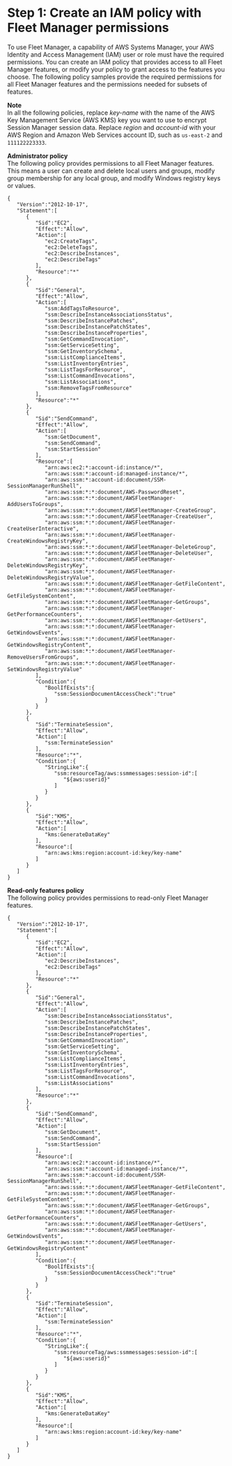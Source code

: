 # Step 1: Create an IAM policy with Fleet Manager permissions<a name="fleet-setup-iam"></a>

To use Fleet Manager, a capability of AWS Systems Manager, your AWS Identity and Access Management \(IAM\) user or role must have the required permissions\. You can create an IAM policy that provides access to all Fleet Manager features, or modify your policy to grant access to the features you choose\. The following policy samples provide the required permissions for all Fleet Manager features and the permissions needed for subsets of features\.

**Note**  
In all the following policies, replace *key\-name* with the name of the AWS Key Management Service \(AWS KMS\) key you want to use to encrypt Session Manager session data\. Replace *region* and *account\-id* with your AWS Region and Amazon Web Services account ID, such as `us-east-2` and `111122223333`\.

**Administrator policy**  
The following policy provides permissions to all Fleet Manager features\. This means a user can create and delete local users and groups, modify group membership for any local group, and modify Windows registry keys or values\.

```
{
   "Version":"2012-10-17",
   "Statement":[
      {
         "Sid":"EC2",
         "Effect":"Allow",
         "Action":[
            "ec2:CreateTags",
            "ec2:DeleteTags",
            "ec2:DescribeInstances",
            "ec2:DescribeTags"
         ],
         "Resource":"*"
      },
      {
         "Sid":"General",
         "Effect":"Allow",
         "Action":[
            "ssm:AddTagsToResource",
            "ssm:DescribeInstanceAssociationsStatus",
            "ssm:DescribeInstancePatches",
            "ssm:DescribeInstancePatchStates",
            "ssm:DescribeInstanceProperties",
            "ssm:GetCommandInvocation",
            "ssm:GetServiceSetting",
            "ssm:GetInventorySchema",
            "ssm:ListComplianceItems",
            "ssm:ListInventoryEntries",
            "ssm:ListTagsForResource",
            "ssm:ListCommandInvocations",
            "ssm:ListAssociations",
            "ssm:RemoveTagsFromResource"
         ],
         "Resource":"*"
      },
      {
         "Sid":"SendCommand",
         "Effect":"Allow",
         "Action":[
            "ssm:GetDocument",
            "ssm:SendCommand",
            "ssm:StartSession"
         ],
         "Resource":[
            "arn:aws:ec2:*:account-id:instance/*",
            "arn:aws:ssm:*:account-id:managed-instance/*",
            "arn:aws:ssm:*:account-id:document/SSM-SessionManagerRunShell",
            "arn:aws:ssm:*:*:document/AWS-PasswordReset",
            "arn:aws:ssm:*:*:document/AWSFleetManager-AddUsersToGroups",
            "arn:aws:ssm:*:*:document/AWSFleetManager-CreateGroup",
            "arn:aws:ssm:*:*:document/AWSFleetManager-CreateUser",
            "arn:aws:ssm:*:*:document/AWSFleetManager-CreateUserInteractive",
            "arn:aws:ssm:*:*:document/AWSFleetManager-CreateWindowsRegistryKey",
            "arn:aws:ssm:*:*:document/AWSFleetManager-DeleteGroup",
            "arn:aws:ssm:*:*:document/AWSFleetManager-DeleteUser",
            "arn:aws:ssm:*:*:document/AWSFleetManager-DeleteWindowsRegistryKey",
            "arn:aws:ssm:*:*:document/AWSFleetManager-DeleteWindowsRegistryValue",
            "arn:aws:ssm:*:*:document/AWSFleetManager-GetFileContent",
            "arn:aws:ssm:*:*:document/AWSFleetManager-GetFileSystemContent",
            "arn:aws:ssm:*:*:document/AWSFleetManager-GetGroups",
            "arn:aws:ssm:*:*:document/AWSFleetManager-GetPerformanceCounters",
            "arn:aws:ssm:*:*:document/AWSFleetManager-GetUsers",
            "arn:aws:ssm:*:*:document/AWSFleetManager-GetWindowsEvents",
            "arn:aws:ssm:*:*:document/AWSFleetManager-GetWindowsRegistryContent",
            "arn:aws:ssm:*:*:document/AWSFleetManager-RemoveUsersFromGroups",
            "arn:aws:ssm:*:*:document/AWSFleetManager-SetWindowsRegistryValue"
         ],
         "Condition":{
            "BoolIfExists":{
               "ssm:SessionDocumentAccessCheck":"true"
            }
         }
      },
      {
         "Sid":"TerminateSession",
         "Effect":"Allow",
         "Action":[
            "ssm:TerminateSession"
         ],
         "Resource":"*",
         "Condition":{
            "StringLike":{
               "ssm:resourceTag/aws:ssmmessages:session-id":[
                  "${aws:userid}"
               ]
            }
         }
      },
      {
         "Sid":"KMS",
         "Effect":"Allow",
         "Action":[
            "kms:GenerateDataKey"
         ],
         "Resource":[
            "arn:aws:kms:region:account-id:key/key-name"
         ]
      }
   ]
}
```

**Read\-only features policy**  
The following policy provides permissions to read\-only Fleet Manager features\.

```
{
   "Version":"2012-10-17",
   "Statement":[
      {
         "Sid":"EC2",
         "Effect":"Allow",
         "Action":[
            "ec2:DescribeInstances",
            "ec2:DescribeTags"
         ],
         "Resource":"*"
      },
      {
         "Sid":"General",
         "Effect":"Allow",
         "Action":[
            "ssm:DescribeInstanceAssociationsStatus",
            "ssm:DescribeInstancePatches",
            "ssm:DescribeInstancePatchStates",
            "ssm:DescribeInstanceProperties",
            "ssm:GetCommandInvocation",
            "ssm:GetServiceSetting",
            "ssm:GetInventorySchema",
            "ssm:ListComplianceItems",
            "ssm:ListInventoryEntries",
            "ssm:ListTagsForResource",
            "ssm:ListCommandInvocations",
            "ssm:ListAssociations"
         ],
         "Resource":"*"
      },
      {
         "Sid":"SendCommand",
         "Effect":"Allow",
         "Action":[
            "ssm:GetDocument",
            "ssm:SendCommand",
            "ssm:StartSession"
         ],
         "Resource":[
            "arn:aws:ec2:*:account-id:instance/*",
            "arn:aws:ssm:*:account-id:managed-instance/*",
            "arn:aws:ssm:*:account-id:document/SSM-SessionManagerRunShell",
            "arn:aws:ssm:*:*:document/AWSFleetManager-GetFileContent",
            "arn:aws:ssm:*:*:document/AWSFleetManager-GetFileSystemContent",
            "arn:aws:ssm:*:*:document/AWSFleetManager-GetGroups",
            "arn:aws:ssm:*:*:document/AWSFleetManager-GetPerformanceCounters",
            "arn:aws:ssm:*:*:document/AWSFleetManager-GetUsers",
            "arn:aws:ssm:*:*:document/AWSFleetManager-GetWindowsEvents",
            "arn:aws:ssm:*:*:document/AWSFleetManager-GetWindowsRegistryContent"
         ],
         "Condition":{
            "BoolIfExists":{
               "ssm:SessionDocumentAccessCheck":"true"
            }
         }
      },
      {
         "Sid":"TerminateSession",
         "Effect":"Allow",
         "Action":[
            "ssm:TerminateSession"
         ],
         "Resource":"*",
         "Condition":{
            "StringLike":{
               "ssm:resourceTag/aws:ssmmessages:session-id":[
                  "${aws:userid}"
               ]
            }
         }
      },
      {
         "Sid":"KMS",
         "Effect":"Allow",
         "Action":[
            "kms:GenerateDataKey"
         ],
         "Resource":[
            "arn:aws:kms:region:account-id:key/key-name"
         ]
      }
   ]
}
```